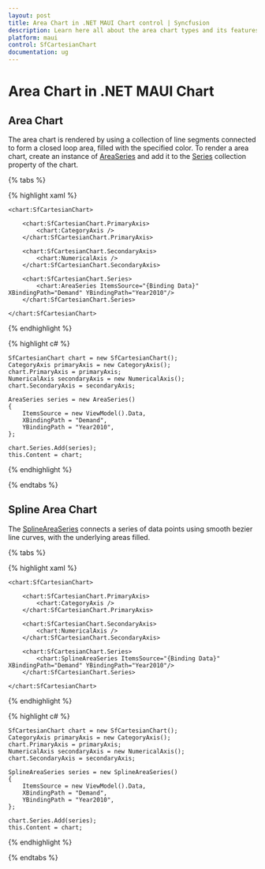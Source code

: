 ```yaml
---
layout: post
title: Area Chart in .NET MAUI Chart control | Syncfusion
description: Learn here all about the area chart types and its features in Syncfusion .NET MAUI Chart (SfCartesianChart) control.
platform: maui
control: SfCartesianChart
documentation: ug
---
```


# Area Chart in .NET MAUI Chart

## Area Chart

The area chart is rendered by using a collection of line segments connected to form a closed loop area, filled with the specified color. To render a area chart, create an instance of [AreaSeries](https://help.syncfusion.com/cr/maui/Syncfusion.Maui.Charts.AreaSeries.html?tabs=tabid-1) and add it to the [Series](https://help.syncfusion.com/cr/maui/Syncfusion.Maui.Charts.SfCartesianChart.html#Syncfusion_Maui_Charts_SfCartesianChart_Series) collection property of the chart.

{% tabs %}

{% highlight xaml %}

    <chart:SfCartesianChart>
        
        <chart:SfCartesianChart.PrimaryAxis>
            <chart:CategoryAxis />
        </chart:SfCartesianChart.PrimaryAxis>

        <chart:SfCartesianChart.SecondaryAxis>
            <chart:NumericalAxis />
        </chart:SfCartesianChart.SecondaryAxis>   

        <chart:SfCartesianChart.Series>
            <chart:AreaSeries ItemsSource="{Binding Data}" XBindingPath="Demand" YBindingPath="Year2010"/>  
        </chart:SfCartesianChart.Series>

    </chart:SfCartesianChart>

{% endhighlight %}

{% highlight c# %}

    SfCartesianChart chart = new SfCartesianChart();
    CategoryAxis primaryAxis = new CategoryAxis();
    chart.PrimaryAxis = primaryAxis;
    NumericalAxis secondaryAxis = new NumericalAxis();
    chart.SecondaryAxis = secondaryAxis;

    AreaSeries series = new AreaSeries()
    {
        ItemsSource = new ViewModel().Data,
        XBindingPath = "Demand",
        YBindingPath = "Year2010",
    };

    chart.Series.Add(series);
    this.Content = chart;

{% endhighlight %}

{% endtabs %}

## Spline Area Chart

The [SplineAreaSeries](https://help.syncfusion.com/cr/maui/Syncfusion.Maui.Charts.SplineAreaSeries.html?tabs=tabid-1) connects a series of data points using smooth bezier line curves, with the underlying areas filled.

{% tabs %}

{% highlight xaml %}

    <chart:SfCartesianChart>

        <chart:SfCartesianChart.PrimaryAxis>
            <chart:CategoryAxis />
        </chart:SfCartesianChart.PrimaryAxis>

        <chart:SfCartesianChart.SecondaryAxis>
            <chart:NumericalAxis />
        </chart:SfCartesianChart.SecondaryAxis>
                
        <chart:SfCartesianChart.Series>
            <chart:SplineAreaSeries ItemsSource="{Binding Data}" XBindingPath="Demand" YBindingPath="Year2010"/>  
        </chart:SfCartesianChart.Series>

    </chart:SfCartesianChart>

{% endhighlight %}

{% highlight c# %}

    SfCartesianChart chart = new SfCartesianChart();
    CategoryAxis primaryAxis = new CategoryAxis();
    chart.PrimaryAxis = primaryAxis;
    NumericalAxis secondaryAxis = new NumericalAxis();
    chart.SecondaryAxis = secondaryAxis;

    SplineAreaSeries series = new SplineAreaSeries()
    {
        ItemsSource = new ViewModel().Data,
        XBindingPath = "Demand",
        YBindingPath = "Year2010",
    };

    chart.Series.Add(series);
    this.Content = chart;

{% endhighlight %}

{% endtabs %}


